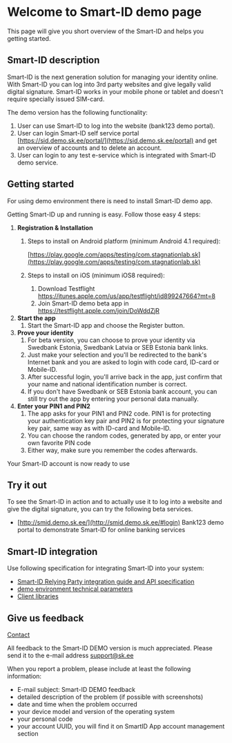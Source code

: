 <div class="container">

<div class="content-section">

# Welcome to Smart-ID demo page

This page will give you short overview of the Smart-ID and helps you getting started.

</div>

<div class="content-section">

## Smart-ID description

Smart-ID is the next generation solution for managing your identity online. With Smart-ID you can log into 3rd party websites and give legally valid digital signature. Smart-ID works in your mobile phone or tablet and doesn't require specially issued SIM-card.

The demo version has the following functionality:

1.  User can use Smart-ID to log into the website (bank123 demo portal).
2.  User can login Smart-ID self service portal [https://sid.demo.sk.ee/portal/](https://sid.demo.sk.ee/portal) and get an overview of accounts and to delete an account.
3.  User can login to any test e-service which is integrated with Smart-ID demo service. 

</div>

<div class="content-section">

## Getting started

For using demo environment there is need to install Smart-ID demo app.

Getting Smart-ID up and running is easy. Follow those easy 4 steps:

1.  **Registration & Installation**
    1.  Steps to install on Android platform (minimum Android 4.1 required):

        [https://play.google.com/apps/testing/com.stagnationlab.sk](https://play.google.com/apps/testing/com.stagnationlab.sk) 

    2.  Steps to install on iOS (minimum iOS8 required):
        1.  Download Testflight https://itunes.apple.com/us/app/testflight/id899247664?mt=8
        2.  Join Smart-ID demo beta app in https://testflight.apple.com/join/DoWddZjR
2.  **Start the app**
    1.  Start the Smart-ID app and choose the Register button.
3.  **Prove your identity**
    1.  For beta version, you can choose to prove your identity via Swedbank Estonia, Swedbank Latvia or SEB Estonia bank links.
    2.  Just make your selection and you'll be redirected to the bank's Internet bank and you are asked to login with code card, ID-card or Mobile-ID.
    3.  After successful login, you'll arrive back in the app, just confirm that your name and national identification number is correct.
    4.  If you don't have Swedbank or SEB Estonia bank account, you can still try out the app by entering your personal data manually.
4.  **Enter your PIN1 and PIN2**
    1.  The app asks for your PIN1 and PIN2 code. PIN1 is for protecting your authentication key pair and PIN2 is for protecting your signature key pair, same way as with ID-card and Mobile-ID.
    2.  You can choose the random codes, generated by app, or enter your own favorite PIN code
    3.  Either way, make sure you remember the codes afterwards.

Your Smart-ID account is now ready to use

</div>

<div class="content-section">

## Try it out

To see the Smart-ID in action and to actually use it to log into a website and give the digital signature, you can try the following beta services.

*   [http://smid.demo.sk.ee/](http://smid.demo.sk.ee/#login) Bank123 demo portal to demonstrate Smart-ID for online banking services

</div>

<div class="content-section">

## Smart-ID integration

Use following specification for integrating Smart-ID into your system:

*   [Smart-ID Relying Party integration guide and API specification](https://github.com/SK-EID/smart-id-documentation)
*   [demo environment technical parameters](https://github.com/SK-EID/smart-id-documentation/wiki/Environment-technical-parameters#demo-parameters)
*   [Client libraries](https://github.com/SK-EID/smart-id-documentation/wiki/Client-libraries)


</div>

<div class="content-section">

## Give us feedback
[Contact](https://github.com/SK-EID/smart-id-documentation/wiki/Contact)

All feedback to the Smart-ID DEMO version is much appreciated. Please send it to the e-mail address [support@sk.ee](mailto:support@sk.ee?subject=Smart-ID%20DEMO%20feedback)

When you report a problem, please include at least the following information:

*   E-mail subject: Smart-ID DEMO feedback
*   detailed description of the problem (if possible with screenshots)
*   date and time when the problem occurred
*   your device model and version of the operating system
*   your personal code
*   your account UUID, you will find it on SmartID App account management section

</div>
</div>